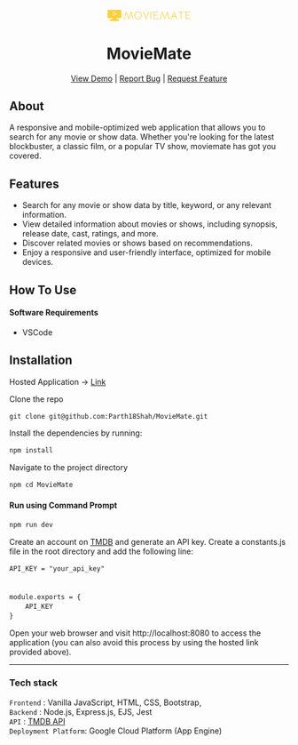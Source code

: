 <p align="center"><a href="https://moviemate-387420.wl.r.appspot.com/"><img alt="movieinfo app" src="https://github.com/Parth18Shah/MovieMate/blob/main/static/images/moviemate.png" width="150vw"/></a></p>
<h1 align="center">MovieMate</h1>

<p align="center">
	<a href="https://moviemate-387420.wl.r.appspot.com/">View Demo</a> |
	<a href="https://github.com/Parth18Shah/MovieMate/issues/new">Report Bug</a> |
	<a href="https://github.com/Parth18Shah/MovieMate/issues/new">Request Feature</a>
</p>

## About
A responsive and mobile-optimized web application that allows you to search for any movie or show data. 
Whether you're looking for the latest blockbuster, a classic film, or a popular TV show, moviemate has got you covered.

## Features
- Search for any movie or show data by title, keyword, or any relevant information.
- View detailed information about movies or shows, including synopsis, release date, cast, ratings, and more.
- Discover related movies or shows based on recommendations.
- Enjoy a responsive and user-friendly interface, optimized for mobile devices.

## How To Use
#### Software Requirements
- VSCode

## Installation

Hosted Application -> [Link](https://moviemate-387420.wl.r.appspot.com/)

Clone the repo
```html
git clone git@github.com:Parth18Shah/MovieMate.git
```

Install the dependencies by running:
```html  
npm install
```

Navigate to the project directory
```html  
npm cd MovieMate
```

#### Run using Command Prompt

```html
npm run dev
```

Create an account on [TMDB](https://www.themoviedb.org/) and generate an API key. 
Create a constants.js file in the root directory and add the following line:
```html
API_KEY = "your_api_key"


module.exports = { 
    API_KEY
}
```

Open your web browser and visit http://localhost:8080 to access the application (you can also avoid this process by using the hosted link provided above).

---
### Tech stack

`Frontend` : Vanilla JavaScript, HTML, CSS, Bootstrap,   <br>
`Backend` : Node.js, Express.js, EJS, Jest  <br>
`API` : [TMDB API](https://developer.themoviedb.org/reference/intro/getting-started) <br>
`Deployment Platform`: Google Cloud Platform (App Engine)
